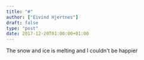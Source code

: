 ```yaml
---
title: "#"
author: ["Eivind Hjertnes"]
draft: false
type: "post"
date: 2017-12-20T01:00:00+01:00
---
```


The snow and ice is melting and I couldn't be happier
